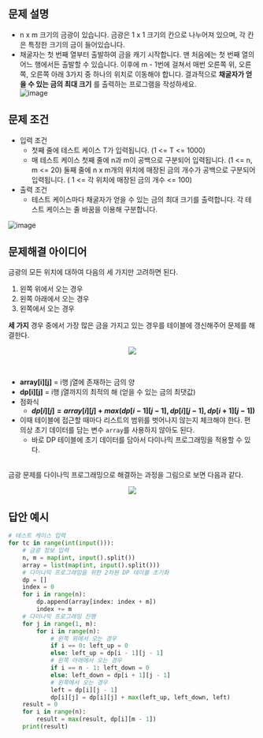 ## 문제 설명
* n x m 크기의 금광이 있습니다. 금광은 1 x 1 크기의 칸으로 나누어져 있으며, 각 칸은 특정한 크기의 금이 들어있습니다.
* 채굴자는 첫 번째 열부터 출발하여 금을 캐기 시작합니다. 맨 처음에는 첫 번째 열의 어느 행에서든 출발할 수 있습니다. 이후에 m - 1번에 걸쳐서 매번 오른쪽 위, 오른쪽, 오른쪽 아래 3가지 중 하나의 위치로 이동해야 합니다. 결과적으로 **채굴자가 얻을 수 있는 금의 최대 크기** 를 출력하는 프로그램을 작성하세요.  
![image](https://user-images.githubusercontent.com/78528903/182300423-3a8312de-d61f-49bf-828b-e0eb14e4b996.png)



## 문제 조건
* 입력 조건
    * 첫째 줄에 테스트 케이스 T가 입력됩니다. (1 <= T <= 1000)
    * 매 테스트 케이스 첫째 줄에 n과 m이 공백으로 구분되어 입력됩니다. (1 <= n, m <= 20) 둘째 줄에 n x m개의 위치에 매장된 금의 개수가 공백으로 구분되어 입력됩니다. ( 1 <= 각 위치에 매장된 금의 개수 <= 100)
* 출력 조건
    * 테스트 케이스마다 채굴자가 얻을 수 있는 금의 최대 크기를 출력합니다. 각 테스트 케이스는 줄 바꿈을 이용해 구분합니다.  

![image](https://user-images.githubusercontent.com/78528903/182300827-9a0a7408-9a59-4c9c-aa8d-87dcdff6dce3.png)



## 문제해결 아이디어
금광의 모든 위치에 대하여 다음의 세 가지만 고려하면 된다.
1. 왼쪽 위에서 오는 경우
2. 왼쪽 아래에서 오는 경우
3. 왼쪽에서 오는 경우  

**세 가지** 경우 중에서 가장 많은 금을 가지고 있는 경우를 테이블에 갱신해주어 문제를 해결한다.  

<p align="center">
<img src="https://user-images.githubusercontent.com/78528903/182301002-d2c0ccc3-b08c-478d-a923-618c5a05ddd9.png">
</p>

<br/>

* **array[i][j]** = i행 j열에 존재하는 금의 양
* **dp[i][j]** = i행 j열까지의 최적의 해 (얻을 수 있는 금의 최댓값)
* 점화식
    * **$dp[i][j] = array[i][j] + max(dp[i - 1][j - 1], dp[i][j - 1], dp[i + 1][j - 1])$**
* 이때 테이블에 접근할 때마다 리스트의 범위를 벗어나지 않는지 체크해야 한다.
편의상 초기 데이터를 담는 변수 `array`를 사용하지 않아도 된다.
    * 바로 DP 테이블에 초기 데이터를 담아서 다이나믹 프로그래밍을 적용할 수 있다.

<br/>  
금광 문제를 다이나믹 프로그래밍으로 해결하는 과정을 그림으로 보면 다음과 같다.  
<p align='center'>
<img src="https://user-images.githubusercontent.com/78528903/182301826-bb60c6d7-02a3-4a05-811e-5f5c990218a2.png"
></p>

## 답안 예시
```python
# 테스트 케이스 입력
for tc in range(int(input())):
    # 금광 정보 입력
    n, m = map(int, input().split())
    array = list(map(int, input().split()))
    # 다이나믹 프로그래밍을 위한 2차원 DP 테이블 초기화
    dp = []
    index = 0
    for i in range(n):
        dp.append(array[index: index + m])
        index += m
    # 다이나믹 프로그래밍 진행
    for j in range(1, m):
        for i in range(n):
            # 왼쪽 위에서 오는 경우
            if i == 0: left_up = 0
            else: left_up = dp[i - 1][j - 1]
            # 왼쪽 아래에서 오는 경우
            if i == n - 1: left_down = 0
            else: left_down = dp[i + 1][j - 1]
            # 왼쪽에서 오는 경우
            left = dp[i][j - 1]
            dp[i][j] = dp[i][j] + max(left_up, left_down, left)
    result = 0
    for i in range(n):
        result = max(result, dp[i][m - 1])
    print(result)
```